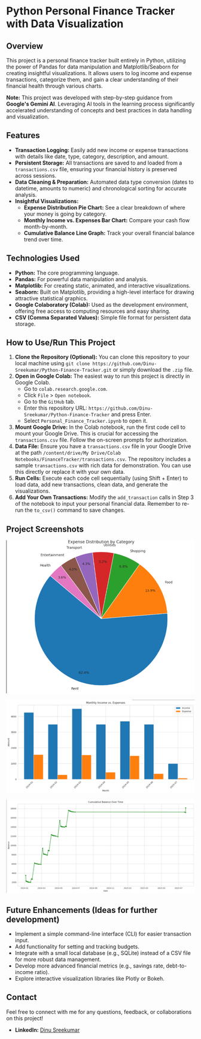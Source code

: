 # Python Personal Finance Tracker with Data Visualization

## Overview

This project is a personal finance tracker built entirely in Python, utilizing the power of Pandas for data manipulation and Matplotlib/Seaborn for creating insightful visualizations. It allows users to log income and expense transactions, categorize them, and gain a clear understanding of their financial health through various charts.

**Note:** This project was developed with step-by-step guidance from **Google's Gemini AI**. Leveraging AI tools in the learning process significantly accelerated understanding of concepts and best practices in data handling and visualization.

## Features

* **Transaction Logging:** Easily add new income or expense transactions with details like date, type, category, description, and amount.
* **Persistent Storage:** All transactions are saved to and loaded from a `transactions.csv` file, ensuring your financial history is preserved across sessions.
* **Data Cleaning & Preparation:** Automated data type conversion (dates to datetime, amounts to numeric) and chronological sorting for accurate analysis.
* **Insightful Visualizations:**
    * **Expense Distribution Pie Chart:** See a clear breakdown of where your money is going by category.
    * **Monthly Income vs. Expenses Bar Chart:** Compare your cash flow month-by-month.
    * **Cumulative Balance Line Graph:** Track your overall financial balance trend over time.

## Technologies Used

* **Python:** The core programming language.
* **Pandas:** For powerful data manipulation and analysis.
* **Matplotlib:** For creating static, animated, and interactive visualizations.
* **Seaborn:** Built on Matplotlib, providing a high-level interface for drawing attractive statistical graphics.
* **Google Colaboratory (Colab):** Used as the development environment, offering free access to computing resources and easy sharing.
* **CSV (Comma Separated Values):** Simple file format for persistent data storage.

## How to Use/Run This Project

1.  **Clone the Repository (Optional):** You can clone this repository to your local machine using `git clone https://github.com/Dinu-Sreekumar/Python-Finance-Tracker.git` or simply download the `.zip` file.
2.  **Open in Google Colab:** The easiest way to run this project is directly in Google Colab.
    * Go to `colab.research.google.com`.
    * Click `File` > `Open notebook`.
    * Go to the `GitHub` tab.
    * Enter this repository URL: `https://github.com/Dinu-Sreekumar/Python-Finance-Tracker` and press Enter.
    * Select `Personal_Finance_Tracker.ipynb` to open it.
3.  **Mount Google Drive:** In the Colab notebook, run the first code cell to mount your Google Drive. This is crucial for accessing the `transactions.csv` file. Follow the on-screen prompts for authorization.
4.  **Data File:** Ensure you have a `transactions.csv` file in your Google Drive at the path `/content/drive/My Drive/Colab Notebooks/FinanceTracker/transactions.csv`. The repository includes a sample `transactions.csv` with rich data for demonstration. You can use this directly or replace it with your own data.
5.  **Run Cells:** Execute each code cell sequentially (using Shift + Enter) to load data, add new transactions, clean data, and generate the visualizations.
6.  **Add Your Own Transactions:** Modify the `add_transaction` calls in Step 3 of the notebook to input your personal financial data. Remember to re-run the `to_csv()` command to save changes.

## Project Screenshots

![Expense Distribution Pie Chart](https://github.com/Dinu-Sreekumar/Python-Finance-Tracker/blob/main/screenshots/expense_pie_chart.png?raw=true)

![Monthly Income vs. Expenses Bar Chart](https://github.com/Dinu-Sreekumar/Python-Finance-Tracker/blob/main/screenshots/monthly_summary_bar_chart.png?raw=true)

![Cumulative Balance Over Time Line Graph](https://github.com/Dinu-Sreekumar/Python-Finance-Tracker/blob/main/screenshots/cumulative_balance_line_graph.png?raw=true)

## Future Enhancements (Ideas for further development)

* Implement a simple command-line interface (CLI) for easier transaction input.
* Add functionality for setting and tracking budgets.
* Integrate with a small local database (e.g., SQLite) instead of a CSV file for more robust data management.
* Develop more advanced financial metrics (e.g., savings rate, debt-to-income ratio).
* Explore interactive visualization libraries like Plotly or Bokeh.

## Contact

Feel free to connect with me for any questions, feedback, or collaborations on this project!

* **LinkedIn:** [Dinu Sreekumar](https://www.linkedin.com/in/dinu-sreekumar)
